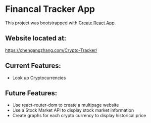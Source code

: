 # Financal Tracker App

This project was bootstrapped with [Create React App](https://github.com/facebook/create-react-app).

## Website located at:
https://chengangzhang.com/Crypto-Tracker/

## Current Features:

<ul>
  <li>Look up Cryptocurrencies</li>
</ul>

## Future Features:
<ul>
  <li>Use react-router-dom to create a multipage website</li>
  <li>Use a Stock Market API to display stock market information</li>
  <li>Create graphs for each crypto currency to display historical price</li>
</ul>
